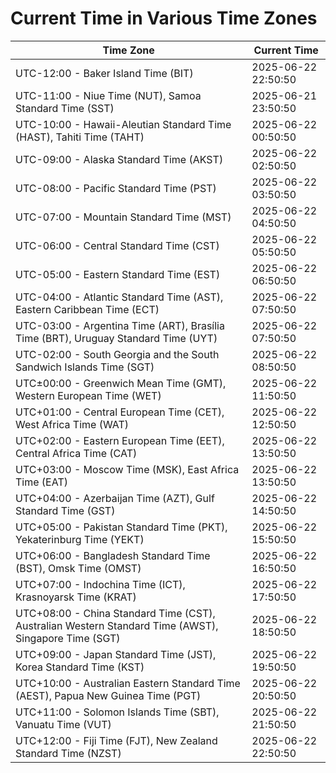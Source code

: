 # Current Time in Various Time Zones

| Time Zone | Current Time |
|-----------|--------------|
| UTC-12:00 - Baker Island Time (BIT) | 2025-06-22 22:50:50 |
| UTC-11:00 - Niue Time (NUT), Samoa Standard Time (SST) | 2025-06-21 23:50:50 |
| UTC-10:00 - Hawaii-Aleutian Standard Time (HAST), Tahiti Time (TAHT) | 2025-06-22 00:50:50 |
| UTC-09:00 - Alaska Standard Time (AKST) | 2025-06-22 02:50:50 |
| UTC-08:00 - Pacific Standard Time (PST) | 2025-06-22 03:50:50 |
| UTC-07:00 - Mountain Standard Time (MST) | 2025-06-22 04:50:50 |
| UTC-06:00 - Central Standard Time (CST) | 2025-06-22 05:50:50 |
| UTC-05:00 - Eastern Standard Time (EST) | 2025-06-22 06:50:50 |
| UTC-04:00 - Atlantic Standard Time (AST), Eastern Caribbean Time (ECT) | 2025-06-22 07:50:50 |
| UTC-03:00 - Argentina Time (ART), Brasília Time (BRT), Uruguay Standard Time (UYT) | 2025-06-22 07:50:50 |
| UTC-02:00 - South Georgia and the South Sandwich Islands Time (SGT) | 2025-06-22 08:50:50 |
| UTC±00:00 - Greenwich Mean Time (GMT), Western European Time (WET) | 2025-06-22 11:50:50 |
| UTC+01:00 - Central European Time (CET), West Africa Time (WAT) | 2025-06-22 12:50:50 |
| UTC+02:00 - Eastern European Time (EET), Central Africa Time (CAT) | 2025-06-22 13:50:50 |
| UTC+03:00 - Moscow Time (MSK), East Africa Time (EAT) | 2025-06-22 13:50:50 |
| UTC+04:00 - Azerbaijan Time (AZT), Gulf Standard Time (GST) | 2025-06-22 14:50:50 |
| UTC+05:00 - Pakistan Standard Time (PKT), Yekaterinburg Time (YEKT) | 2025-06-22 15:50:50 |
| UTC+06:00 - Bangladesh Standard Time (BST), Omsk Time (OMST) | 2025-06-22 16:50:50 |
| UTC+07:00 - Indochina Time (ICT), Krasnoyarsk Time (KRAT) | 2025-06-22 17:50:50 |
| UTC+08:00 - China Standard Time (CST), Australian Western Standard Time (AWST), Singapore Time (SGT) | 2025-06-22 18:50:50 |
| UTC+09:00 - Japan Standard Time (JST), Korea Standard Time (KST) | 2025-06-22 19:50:50 |
| UTC+10:00 - Australian Eastern Standard Time (AEST), Papua New Guinea Time (PGT) | 2025-06-22 20:50:50 |
| UTC+11:00 - Solomon Islands Time (SBT), Vanuatu Time (VUT) | 2025-06-22 21:50:50 |
| UTC+12:00 - Fiji Time (FJT), New Zealand Standard Time (NZST) | 2025-06-22 22:50:50 |
